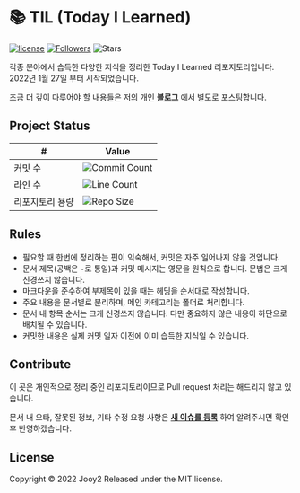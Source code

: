 # 📚 TIL (Today I Learned)
[![license](https://img.shields.io/badge/license-MIT-blue.svg)](https://github.com/jooy2/TIL/blob/master/LICENSE)
[![Followers](https://img.shields.io/github/followers/jooy2?style=social)](https://github.com/jooy2)
![Stars](https://img.shields.io/github/stars/jooy2/TIL?style=social)

각종 분야에서 습득한 다양한 지식을 정리한 Today I Learned 리포지토리입니다. 2022년 1월 27일 부터 시작되었습니다.

조금 더 깊이 다루어야 할 내용들은 저의 개인 **[블로그](https://jootc.com)** 에서 별도로 포스팅합니다.

## Project Status

| #        | Value                                                                                                     |
|----------|-----------------------------------------------------------------------------------------------------------|
| 커밋 수     | ![Commit Count](https://img.shields.io/github/commit-activity/y/jooy2/TIL?label=)                         |
| 라인 수     | ![Line Count](https://img.shields.io/tokei/lines/github/jooy2/TIL?label=)                                 |
| 리포지토리 용량 | ![Repo Size](https://img.shields.io/github/repo-size/jooy2/TIL?label=)                                    |

## Rules
- 필요할 때 한번에 정리하는 편이 익숙해서, 커밋은 자주 일어나지 않을 것입니다.
- 문서 제목(공백은 `-`로 통일)과 커밋 메시지는 영문을 원칙으로 합니다. 문법은 크게 신경쓰지 않습니다.
- 마크다운을 준수하여 부제목이 있을 때는 헤딩을 순서대로 작성합니다.
- 주요 내용을 문서별로 분리하며, 메인 카테고리는 폴더로 처리합니다.
- 문서 내 항목 순서는 크게 신경쓰지 않습니다. 다만 중요하지 않은 내용이 하단으로 배치될 수 있습니다.
- 커밋한 내용은 실제 커밋 일자 이전에 이미 습득한 지식일 수 있습니다.

## Contribute
이 곳은 개인적으로 정리 중인 리포지토리이므로 Pull request 처리는 해드리지 않고 있습니다.

문서 내 오타, 잘못된 정보, 기타 수정 요청 사항은 **[새 이슈를 등록](https://github.com/jooy2/TIL/issues)** 하여 알려주시면 확인 후 반영하겠습니다.

## License
Copyright © 2022 Jooy2 Released under the MIT license.
